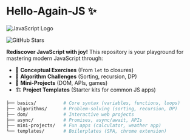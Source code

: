 # Hello-Again-JS ✨

![JavaScript Logo](https://img.shields.io/badge/JavaScript-F7DF1E?style=for-the-badge&logo=javascript&logoColor=black)

![GitHub Stars](https://img.shields.io/github/stars/Pmahdian/Hello-Again-JS?style=social)


**Rediscover JavaScript with joy!** This repository is your playground for mastering modern JavaScript through:
- 🧩 **Conceptual Exercises** (From `let` to closures)
- 🚀 **Algorithm Challenges** (Sorting, recursion, DP)
- 🎨 **Mini-Projects** (DOM, APIs, games)
- 🏗 **Project Templates** (Starter kits for common JS apps)

```bash
├── basics/          # Core syntax (variables, functions, loops)
├── algorithms/      # Problem-solving (sorting, recursion, DP)
├── dom/             # Interactive web projects
├── async/           # Promises, async/await, APIs
├── mini-projects/   # Fun apps (calculator, weather app)
└── templates/       # Boilerplates (SPA, chrome extension)
